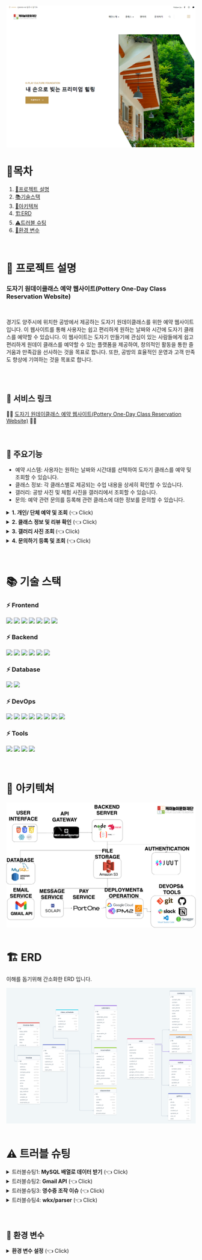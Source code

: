<img src="./assets/mainpage.png">

<div align=left>

# 📌목차

1. [📄프로젝트 설명](#-프로젝트-설명)
2. [📚기술스택](#-기술-스택)
3. [🔧아키텍쳐](#-아키텍쳐)
4. [🏗️ERD](#-ERD)
5. [⚠️트러블 슈팅](#-트러블-슈팅)
6. [🍏환경 변수](#-환경-변수)

</div>
<br>

# 📄 프로젝트 설명

### 도자기 원데이클래스 예약 웹사이트(Pottery One-Day Class Reservation Website)

<br>

경기도 양주시에 위치한 공방에서 제공하는 도자기 원데이클래스를 위한 예약 웹사이트입니다. 이 웹사이트를 통해 사용자는 쉽고 편리하게 원하는 날짜와 시간에 도자기 클래스를 예약할 수 있습니다. 이 웹사이트는 도자기 만들기에 관심이 있는 사람들에게 쉽고 편리하게 원데이 클래스를 예약할 수 있는 플랫폼을 제공하여, 창의적인 활동을 통한 즐거움과 만족감을 선사하는 것을 목표로 합니다. 또한, 공방의 효율적인 운영과 고객 만족도 향상에 기여하는 것을 목표로 합니다.

<br>
<br>

## 🚀 서비스 링크

<div>
    🏺🏺 <a href="https://www.knori.or.kr">도자기 원데이클래스 예약 웹사이트(Pottery One-Day Class Reservation Website)</span></a> 🏺🏺
</div>

<br>
<br>

## 📕 주요기능

- 예약 시스템: 사용자는 원하는 날짜와 시간대를 선택하여 도자기 클래스를 예약 및 조회할 수 있습니다.
- 클래스 정보: 각 클래스별로 제공되는 수업 내용을 상세히 확인할 수 있습니다.
- 갤러리: 공방 사진 및 체험 사진을 갤러리에서 조회할 수 있습니다.
- 문의: 예약 관련 문의를 등록해 관련 클래스에 대한 정보를 문의할 수 있습니다.
<details>
   <summary> <b>1. 개인/ 단체 예약 및 조회</b>  (👈 Click)</summary>
<br />

- 20명을 기준으로 개인과 단체 예약을 나눠 받습니다.(24년 6월 기준 단체예약만 가능하도록 설정)
- 예약이 들어오면 관리자는 예약 조회 후 승인/미승인 가능
- 예약을 승인하면 카카오 알림톡으로 고객에게 예약완료 알림톡이 전송되며 승인상태로 바뀜
</details>

<details>
   <summary> <b>2. 클래스 정보 및 리뷰 확인</b>  (👈 Click)</summary>
<br />

- 클래스 정보 조회를 통해 클라이언트에게 해당 클래스의 설명 및 안내
- 24년 6월 기준 클래스 리뷰기능은 업데이트 예정
</details>

<details>
   <summary> <b>3. 갤러리 사진 조회
</b>  (👈 Click)</summary>
<br />

- 갤러리 사진은 인스타그램 api 활용해 피드 사진을 불러옴
</details>

<details>
   <summary> <b>4. 문의하기 등록 및 조회
</b>  (👈 Click)</summary>
<br />

- 유저는 성함, 핸드폰 번호, 문의 내용 등으로 문의 등록이 가능
- 문의 답변 완료시 유저에게 문의답변 완료 카카오톡 알림톡 발송

</details>
<br>
<br>

# 📚 기술 스택

### ⚡ Frontend

<div dir="auto">
    <img src="https://img.shields.io/badge/HTML5-E34F26?style=for-the-badge&logo=HTML5&logoColor=white">
    <img src="https://img.shields.io/badge/CSS3-1572B6?style=for-the-badge&logo=CSS3&logoColor=white">
    <img src="https://img.shields.io/badge/JavaScript-F7DF1E?style=for-the-badge&logo=JavaScript&logoColor=white">
    <img src="https://img.shields.io/badge/Bootstrap-7952B3?style=for-the-badge&logo=Bootstrap&logoColor=white">
    <img src="https://img.shields.io/badge/Axios-5A29E4?style=for-the-badge&logo=Axios&logoColor=white">
    <img src="https://img.shields.io/badge/next.js-000000?style=for-the-badge&logo=nextdotjs&logoColor=white">
    <img src="https://img.shields.io/badge/-ReactJs-61DAFB?logo=react&logoColor=white&style=for-the-badge">

</div>

### ⚡ Backend

<div dir="auto">
   <img src="https://img.shields.io/badge/nodejs-brightgreen?style=for-the-badge&logo=nestjs&logoColor=white">
    <img src="https://img.shields.io/badge/nestjs-E0234E?style=for-the-badge&logo=nestjs&logoColor=white">
    <img src="https://img.shields.io/badge/Typeorm-262627?style=for-the-badge&logo=typeorm&logoColor=white">
    <img src="https://img.shields.io/badge/TypeScript-3178C6?style=for-the-badge&logo=TypeScript&logoColor=white">
   <img src="https://img.shields.io/badge/multer-112233?style=for-the-badge&logo=multer&logoColor=white">
   <img src="https://img.shields.io/badge/Gmail-D14836?style=for-the-badge&logo=gmail&logoColor=white">
  
</div>

### ⚡ Database

<div dir="auto">
    <img src="https://img.shields.io/badge/MySQL-4479A1?style=for-the-badge&logo=MySQL&logoColor=white">
    <img src="https://img.shields.io/badge/Amazon RDS-527FFF?style=for-the-badge&logo=Amazon RDS&logoColor=white">
    
</div>

### ⚡ DevOps

<div dir="auto">
    <img src="https://img.shields.io/badge/googlecloud-4285F4?style=for-the-badge&logo=googlecloud&logoColor=white">
  <img src="https://img.shields.io/badge/Git-F05032?style=for-the-badge&logo=Git&logoColor=white">
    <img src="https://img.shields.io/badge/GitHub-181717?style=for-the-badge&logo=GitHub&logoColor=white">
   <img src="https://img.shields.io/badge/GitHub_Actions-2088FF?style=for-the-badge&logo=GitHub-Actions&logoColor=white">
<img src="https://img.shields.io/badge/PM2-2B037A?style=for-the-badge&logo=PM2&4a154b=white">
 <img src="https://img.shields.io/badge/Amazon-S3-569A31?style=for-the-badge&logo=Amazon-S3&4a154b=white">
  <img src="https://img.shields.io/badge/Amazon-EC2-FF9900?style=for-the-badge&logo=Amazon-EC2&4a154b=white">
  <img src="https://img.shields.io/badge/amazons3-569A31?style=for-the-badge&logo=amazons3&logoColor=white">

</div>

### ⚡ Tools

<div dir="auto">
    <img src="https://img.shields.io/badge/Slack-4A154B?style=for-the-badge&logo=Slack&logoColor=white">
    <img src="https://img.shields.io/badge/Notion-000000?style=for-the-badge&logo=Notion&logoColor=white">
      <img src="https://img.shields.io/badge/Visual_Studio_Code-007acc?style=for-the-badge&logo=Visual-Studio-Code&logoColor=white">
         <img src="https://img.shields.io/badge/swagger-112233?style=for-the-badge&logo=swagger&logoColor=white">
</div>

<br>
<br>

# 🔧 아키텍쳐

 <img src="./assets/knori-arichitecture.drawio.png" alt="...">
<br>
<br>

# 🏗️ ERD

이해를 돕기위해 간소화한 ERD 입니다.

<img src="./assets/knori-erd.png" alt="...">
<br>
<br>

# ⚠️ 트러블 슈팅

<details>
  <summary> 트러블슈팅1: <b>MySQL 배열로 데이터 받기</b> (👈 Click)</summary>
<br />

### 문제점

1. **사진 다중파일 업로드**
2. **MySQL과 같은 관계형 데이터베이스(RDBMS)는 일반적으로 배열을 데이터로 못 받음**

### **해결방안 및 의사결정**

1. **선택1. Photo 엔티티 추가**
2. **선택2. 배열 자료형을 문자열로 변환해 저장**

   - 갤러리의 이미지는 갤러리와만 연결되어 있기 때문에 굳이 테이블을 추가해서 DB의 성능을 떨어뜨리는 것보다 역 정규화를 통해 단순히 배열 그대로 테이블에 집어넣는 방식인 2번을 선택.

- JSON.stringify를 통해 문자열로 변환시켜 DB에 저장
   </details>

<details>
  <summary> 트러블슈팅2: <b>Gmail API</b> (👈 Click)</summary>
<br />

### **문제점**

도서 데이터를 DB에서 불러오는 과정에서 대량의 데이터를 처리하는 데 시간이 소요되어 사용자 경험이 저하됐다.

### **해결방안 및 의사결정**

**도서 데이터 조회 성능 개선:**

1. **SQL 쿼리문 활용**

- 데이터베이스 쿼리문에서 불필요한 데이터를 최소화하고, 필요한 데이터만을 선택적으로 가져올 수 있도록 SQL 쿼리문을 최적화한다.
- 특정 검색어에 해당하는 도서의 id, 타이틀과 이미지 URL만을 선택하여 가져오도록 수정해서 가져오는 데이터 양을 최소화한다.

2. **Redis 캐싱 기능 활용:**

- 검색어를 키로 사용하여 도서 데이터의 일부를 Redis에 캐시로 저장한다.
- 사용자가 도서를 검색할 때, 먼저 Redis 캐시에서 데이터를 찾고, 없을 경우 DB에서 최적화된 데이터를 가져와서 Redis에 저장한다.
- 캐시 만료 기간을 설정하여 주기적으로 데이터를 갱신하도록 한다.

### **구현 계획**

1. **도서 데이터 조회 성능 개선:**

- SQL 쿼리문을 수정하여 필요한 데이터만을 효율적으로 가져오도록 최적화한다.
- 가져오는 데이터 양을 최소화하여 성능 향상을 기대할 수 있도록 한다.

1. **Redis 캐싱 구현:**

- 검색 시 Redis에 캐시된 데이터가 있는지 확인하고, 없으면 DB에서 데이터를 가져와서 Redis에 저장하는 로직을 개발한다.
- Redis에 저장되는 키는 검색어로, 값은 해당 도서 데이터로 한다.
- 캐시 만료 기간은 2분으로 설정함.

### **예상 효과**

**데이터 로드 속도 향상:**

- 효율적인 SQL 쿼리문과 최소한의 필수 데이터만을 가져오는 방식으로 데이터 로드 속도를 향상시켜 사용자 경험을 개선합니다.
- Redis 캐싱을 통해 반복적인 요청에 대한 성능 향상을 기대할 수 있습니다.
   </details>

 <details>
  <summary> 트러블슈팅3: <b>영수증 조작 이슈</b> (👈 Click)</summary>
<br />

OCR 선정 이유

## <img src="./assets/url/google_cloud_vision.png.jpg.jpg" alt="...">

OCR 중에서 비교해 보니 종합적으로 google cloud vision이 제일 적합하다고 느꼈다.

### 문제점

**1. 영수증 조작 문제**

OCR은 사진을 텍스트로 변환 하는 것이므로 영수증에 들어갈만한 keyword인지 판별 후 가져오는 것으로 코드를 작성하였다.

만약 해당 키워드가 포함되면 모두 영수증으로 인식 후, 가게명, 주소가 같다면 종이 위조 영수증도 영수증으로 인식된다.

또한, 환불 영수증에 대한 따로 유효성 처리가 없다.

### **해결방안 및 의사결정**

1. **영수증 패턴인식 모델 학습**

- 영수증 데이터 정보를 인식시켜서 학습시키는 방법을 생각했지만, 실제적으로 실현되기 어렵다.

1. **영수증 전용 템플릿 이용하기**

- Azure Document Intelligence 와 같이 영수증 전용 템플릿을 사용하려고 하였으나 영수증 전용 템플릿은 올리는 사진이 영수증이라는 가정하에 적힌 정보를 추출해내므로 keyword 처리만 없을 뿐 위조가 가능하다는 문제가 발생한다.

1.  **영수증을 직접 관리자가 확인 하기**

- 사용자가 영수증을 올리면 관리자에게 영수증 사진이 보내지게 되며 관리자가 확인 후 영수증을 승인하는 방식이다.

위의 해결방안 중 위조방지를 위해 영수증을 직접 관리자가 확인하는 과정이 필수이므로 영수증 전용 템플릿을 이용하기 보다는 키워드로 영수증 여부를 확인하는 코드에서 **영수증을 직접 관리자가 확인 하는 코드를 추가하는 것을 선택하였습니다.**

### 구현 계획

1. **Google storage에 영수증 사진을 저장:**

- 사진을 올리면 Google storage에 사진파일을 저장

1. **저장된 영수증 사진을 Slack으로 전송:**

- 영수증 키워드 판별, 일치하는 가게 정보 및 주소, 중복영수증 판별 조건 통과 시 slack으로 사진과 DB에 저장된 id 값 전송

1. **영수증 판별:**

- Slack 알림을 통해 관리자가 영수증 상태(승인, 미승인)을 변경하는 로직 추가

### 예상 효과

1. **위조된 영수증 판별:**

영수증을 관리자가 확인함으로 인해 위조된 영수증 판별이 가능

 </details>

 <details>
  <summary> 트러블슈팅4: <b>wkx/parser</b> (👈 Click)</summary>
<br />

### 문제점

TypeORM을 이용하면 MySQL에 위치값을 나타내는 형식인 Point(x, y) 값을 집어넣을 수 없는 문제

### 해결방안

TypeORM에서 지원하는 Queryselector를 이용해 실제 SQL 쿼리와 비슷한 형태로 값을 집어넣는 방안(wkx)

저장된 값을 그대로 사용할 수 없어 Point를 **Parser 라이브러리**를 이용해 거리 계산 및 주변 지점 찾기 기능 완성

</details>

<br>
<br>

## 🍏 환경 변수

<details>
  <summary> <b>환경 변수 설정</b> (👈 Click)</summary>
<br />

다음은 프로젝트를 실행하기 위해 필요한 환경 변수들입니다. 프로젝트를 실행하기 전에 이 변수들을 설정해야 합니다.

## Database 설정

- **DATABASE_HOST**: 데이터베이스 호스트
- **DATABASE_PORT**: 데이터베이스 포트
- **DATABASE_USERNAME**: 데이터베이스 사용자 이름
- **DATABASE_PASSWORD**: 데이터베이스 암호
- **DATABASE_NAME**: 데이터베이스 이름
- **DATABASE_SYNC**: 데이터베이스 동기화 여부

## 서버 설정

- **SERVER_PORT**: 서버 포트

## JWT 토큰 설정

- **JWT_ACCESS_TOKEN_SECRET**: 액세스 토큰 비밀키
- **JWT_ACCESS_TOKEN_EXP**: 액세스 토큰 만료 시간
- **JWT_REFRESH_TOKEN_SECRET**: 리프레시 토큰 비밀키
- **JWT_REFRESH_TOKEN_EXP**: 리프레시 토큰 만료 시간

## AWS 설정

- **AWS_REGION**: AWS 리전
- **AWS_S3_ACCESS_KEY**: AWS S3 액세스 키
- **AWS_S3_SECRET_ACCESS_KEY**: AWS S3 비밀 액세스 키
- **AWS_S3_BUCKET_NAME**: AWS S3 버킷 이름

## PortOne 설정

- **PORTONE_REST_API_KEY**: PortOne API 키
- **PORTONE_REST_API_SECRET**: PortOne API 시크릿

## Solapi 설정

- **SOLAPI_API_KEY**: Solapi API 키
- **SOLAPI_API_SECRET_KEY**: Solapi API 시크릿 키
- **FROM_PHONE_NUMBER**: 발신 전화번호
- **PF_ID**: PF ID

## Google OAuth 설정

- **GOOGLE_CLIENT_ID**: Google 클라이언트 ID
- **GOOGLE_CLIENT_SECRET**: Google 클라이언트 시크릿
- **GOOGLE_CALLBACK_URL**: Google 콜백 URL

</details>

<br>
<br>

<br>
<br>
